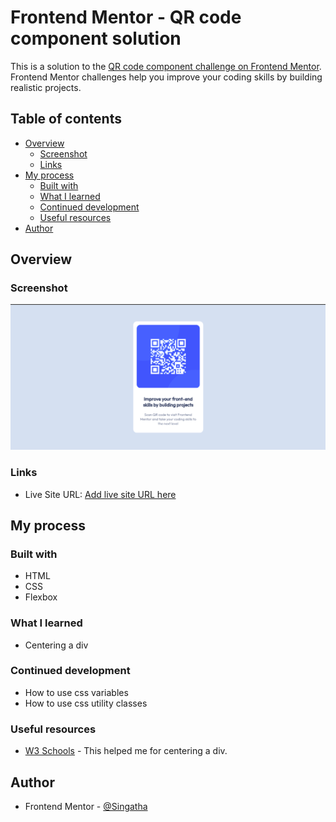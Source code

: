 # Frontend Mentor - QR code component solution

This is a solution to the [QR code component challenge on Frontend Mentor](https://www.frontendmentor.io/challenges/qr-code-component-iux_sIO_H). Frontend Mentor challenges help you improve your coding skills by building realistic projects. 

## Table of contents

- [Overview](#overview)
  - [Screenshot](#screenshot)
  - [Links](#links)
- [My process](#my-process)
  - [Built with](#built-with)
  - [What I learned](#what-i-learned)
  - [Continued development](#continued-development)
  - [Useful resources](#useful-resources)
- [Author](#author)

## Overview

### Screenshot

![Challenge Screenshot](./qr-code-component-screenshot.png)

### Links

- Live Site URL: [Add live site URL here](https://singatha.github.io/qr-code-component-main/)

## My process

### Built with

- HTML
- CSS
- Flexbox

### What I learned

  - Centering a div 

### Continued development

  - How to use css variables
  - How to use css utility classes 

### Useful resources

- [W3 Schools](https://www.w3schools.com/css/default.asp) - This helped me for centering a div.

## Author

- Frontend Mentor - [@Singatha](https://www.frontendmentor.io/profile/Singatha)
